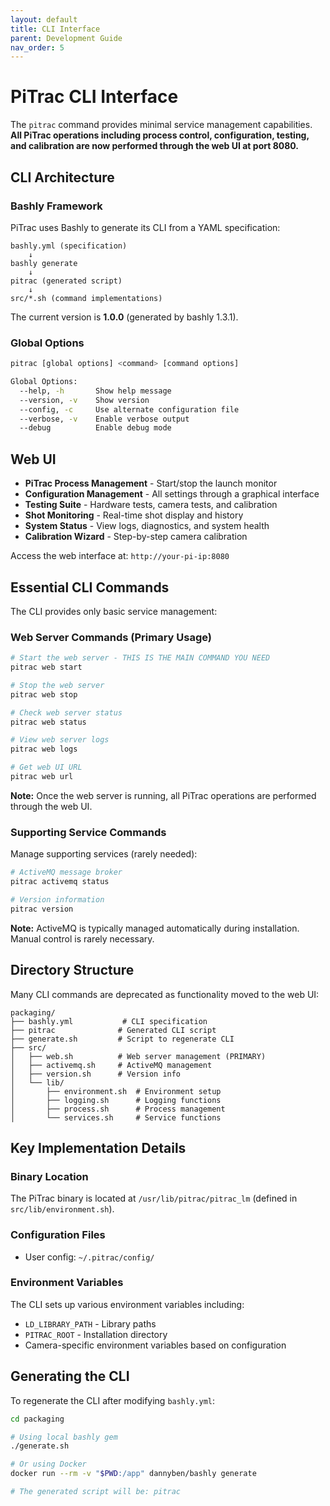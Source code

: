 ```yaml
---
layout: default
title: CLI Interface
parent: Development Guide
nav_order: 5
---
```


# PiTrac CLI Interface

The `pitrac` command provides minimal service management capabilities. **All PiTrac operations including process control, configuration, testing, and calibration are now performed through the web UI at port 8080.** 
## CLI Architecture

### Bashly Framework

PiTrac uses Bashly to generate its CLI from a YAML specification:

```
bashly.yml (specification)
    ↓
bashly generate
    ↓
pitrac (generated script)
    ↓
src/*.sh (command implementations)
```

The current version is **1.0.0** (generated by bashly 1.3.1).

### Global Options

```bash
pitrac [global options] <command> [command options]

Global Options:
  --help, -h       Show help message
  --version, -v    Show version
  --config, -c     Use alternate configuration file
  --verbose, -v    Enable verbose output
  --debug          Enable debug mode
```

## Web UI 

- **PiTrac Process Management** - Start/stop the launch monitor
- **Configuration Management** - All settings through a graphical interface
- **Testing Suite** - Hardware tests, camera tests, and calibration
- **Shot Monitoring** - Real-time shot display and history
- **System Status** - View logs, diagnostics, and system health
- **Calibration Wizard** - Step-by-step camera calibration

Access the web interface at: `http://your-pi-ip:8080`

## Essential CLI Commands

The CLI provides only basic service management:

### Web Server Commands (Primary Usage)

```bash
# Start the web server - THIS IS THE MAIN COMMAND YOU NEED
pitrac web start

# Stop the web server
pitrac web stop

# Check web server status
pitrac web status

# View web server logs
pitrac web logs

# Get web UI URL
pitrac web url
```

**Note:** Once the web server is running, all PiTrac operations are performed through the web UI.

### Supporting Service Commands

Manage supporting services (rarely needed):

```bash
# ActiveMQ message broker
pitrac activemq status

# Version information
pitrac version
```

**Note:** ActiveMQ is typically managed automatically during installation. Manual control is rarely necessary.

## Directory Structure

Many CLI commands are deprecated as functionality moved to the web UI:

```
packaging/
├── bashly.yml           # CLI specification
├── pitrac              # Generated CLI script
├── generate.sh         # Script to regenerate CLI
├── src/
│   ├── web.sh          # Web server management (PRIMARY)
│   ├── activemq.sh     # ActiveMQ management
│   ├── version.sh      # Version info
│   └── lib/
│       ├── environment.sh  # Environment setup
│       ├── logging.sh      # Logging functions
│       ├── process.sh      # Process management
│       └── services.sh     # Service functions
```

## Key Implementation Details

### Binary Location
The PiTrac binary is located at `/usr/lib/pitrac/pitrac_lm` (defined in `src/lib/environment.sh`).

### Configuration Files
- User config: `~/.pitrac/config/`

### Environment Variables
The CLI sets up various environment variables including:
- `LD_LIBRARY_PATH` - Library paths
- `PITRAC_ROOT` - Installation directory
- Camera-specific environment variables based on configuration

## Generating the CLI

To regenerate the CLI after modifying `bashly.yml`:

```bash
cd packaging

# Using local bashly gem
./generate.sh

# Or using Docker
docker run --rm -v "$PWD:/app" dannyben/bashly generate

# The generated script will be: pitrac
```